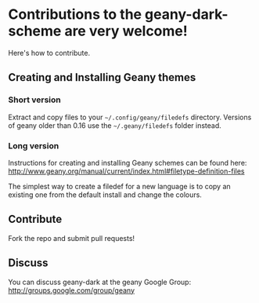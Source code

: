 # Contributions to the geany-dark-scheme are very welcome!

Here's how to contribute.

## Creating and Installing Geany themes

### Short version

Extract and copy files to your `~/.config/geany/filedefs` directory. Versions of geany older than 0.16 use the `~/.geany/filedefs` folder instead.

### Long version

Instructions for creating and installing Geany schemes can be found here:
http://www.geany.org/manual/current/index.html#filetype-definition-files

The simplest way to create a filedef for a new language is to copy an existing one from the default install and change the colours.

## Contribute

Fork the repo and submit pull requests!

## Discuss

You can discuss geany-dark at the geany Google Group: http://groups.google.com/group/geany
